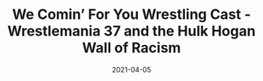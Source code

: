 ---
title: "We Comin’ For You Wrestling Cast - Wrestlemania 37 and the Hulk Hogan Wall of Racism"
date: 2021-04-05
description: "We Comin’ For You Wrestling Cast - Wrestlemania 37 and the Hulk Hogan Wall of Racism"
longDescription: >-
    RVS and R8TED R celebrate 40 episodes of We Comin For You Cast and dive into crazy Pre-Mania world of Pro Wrestling
    The fellas also discuss
    ● Our first Twitter troll and Listener questions
    ● The Hurt Business Breakup
    ● Did Vince McMahon only give black wrestlers championships because there were no live fans?
    ● Charly Caruso moving from WWE to ESPN full time
    ● Dave Batista backing out of the WWE Hall of Fame
    ● Does Eric Bischoff get a bad rap?
    ● What if AEW made a “Wednesday Night Wars” documentary
    ● Is a WWE/AEW crossover going to happen
    ● Is Roman Reigns or Kenny Omega having a better 2021
    ● Who will win Edge vs Roman Reigns vs Daniel Bryan
    
    How You Take PTO to Commit Treason: The Jerichos
    Nate Robinson Award of Egregiousness: NBC Universal 
    I’m Black Y’all: Ronda Rousey?!?
    Also the debut of our new segments The Hulk Hogan Wall of Racism and R8TED R’s Rambunctious Renditions of Predictions
    
    Visit ProWrestlingBlack.org for all We Comin For You Cast episodes!  Send questions or comments to WeCominForYouCast@gmail.com
    WCFY online   
    RVS: @FranchICE06 
    ROD: @R8TED_R
    FB Group: https://bit.ly/3iGwOMw 
    IG: https://bit.ly/2NB17ZB   
    
    Follow SOLC Network online 
    Instagram: https://bit.ly/39VL542     
    Twitter: https://bit.ly/39aL395     
    Facebook: https://bit.ly/3sQn7je 
    IG: https://bit.ly/2NB17ZB
duration: "1:56:55"
youtubeId: "BdMin5-0wW4"

image: "/uploads/thumbnails/BdMin5-0wW4.jpg"
tags: ["wrestling","wrestlemania","wwe","aew"]
draft: false
---